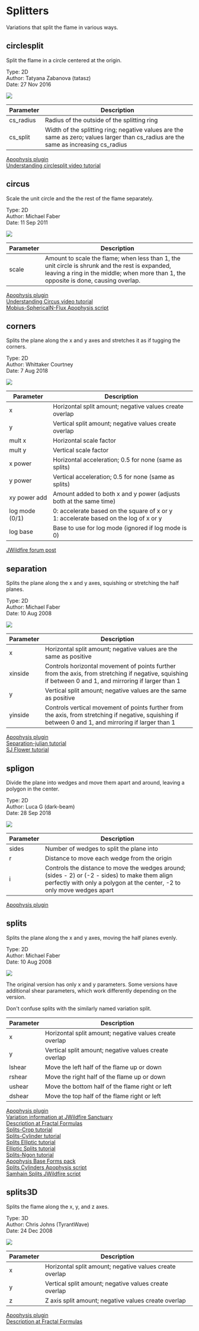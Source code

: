 # Splitters
Variations that split the flame in various ways.

## circlesplit
Split the flame in a circle centered at the origin.

Type: 2D  
Author: Tatyana Zabanova (tatasz)  
Date: 27 Nov 2016  

[![](circlesplit-1.png)](circlesplit-1.flame)

| Parameter | Description |
| --- | --- |
| cs_radius | Radius of the outside of the splitting ring |
| cs_split | Width of the splitting ring; negative values are the same as zero; values larger than cs_radius are the same as increasing cs_radius |

[Apophysis plugin](https://www.deviantart.com/tatasz/art/Apophysis-Plugin-Pack-1-647321921)  
[Understanding circlesplit video tutorial](https://www.youtube.com/watch?v=iSOoS2BULmI)  

## circus
Scale the unit circle and the the rest of the flame separately.

Type: 2D  
Author: Michael Faber  
Date: 11 Sep 2011  

[![](circus-1.png)](circus-1.flame)

| Parameter | Description |
| --- | --- |
| scale | Amount to scale the flame; when less than 1, the unit circle is shrunk and the rest is expanded, leaving a ring in the middle; when more than 1, the opposite is done, causing overlap. |

[Apophysis plugin](https://www.deviantart.com/michaelfaber/art/The-Lost-Variations-258913970)  
[Understanding Circus video tutorial](https://www.youtube.com/watch?v=DNxQARCQfiI)  
[Mobius-SphericalN-Flux Apophysis script](https://www.deviantart.com/bpclarke/art/BC-BD-s-Mobius-SphericalN-Flux-263981120)  

## corners
Splits the plane along the x and y axes and stretches it as if tugging the corners.

Type: 2D  
Author: Whittaker Courtney  
Date: 7 Aug 2018  

[![](corners-1.png)](corners-1.flame)

| Parameter | Description |
| --- | --- |
| x | Horizontal split amount; negative values create overlap |
| y | Vertical split amount; negative values create overlap |
| mult x | Horizontal scale factor |
| mult y | Vertical scale factor |
| x power | Horizontal acceleration; 0.5 for none (same as splits) |
| y power | Vertical acceleration; 0.5 for none (same as splits) |
| xy power add | Amount added to both x and y power (adjusts both at the same time) |
| log mode (0/1) | 0: accelerate based on the square of x or y<br>1: accelerate based on the log of x or y |
| log base | Base to use for log mode (ignored if log mode is 0) |

[JWildfire forum post](https://jwildfire-forum.overwhale.com/viewtopic.php?f=23&t=2660)  

## separation
Splits the plane along the x and y axes, squishing or stretching the half planes.

Type: 2D  
Author: Michael Faber  
Date: 10 Aug 2008  

[![](separation-1.png)](separation-1.flame)

| Parameter | Description |
| --- | --- |
| x | Horizontal split amount; negative values are the same as positive |
| xinside | Controls horizontal movement of points further from the axis, from stretching if negative, squishing if between 0 and 1, and mirroring if larger than 1 |
| y | Vertical split amount; negative values are the same as positive |
| yinside | Controls vertical movement of points further from the axis, from stretching if negative, squishing if between 0 and 1, and mirroring if larger than 1 |

[Apophysis plugin](https://sourceforge.net/projects/apo-plugins/files/apo-plugins/80810/)  
[Separation-julian tutorial](https://www.deviantart.com/vickym72/art/Apophysis-Tutorial-168239040)  
[SJ Flower tutorial](https://www.deviantart.com/fractist/art/chaotica-SJflower-tutorial-by-fractist-654271587)  

## spligon
Divide the plane into wedges and move them apart and around, leaving a polygon in the center.

Type: 2D  
Author: Luca G (dark-beam)  
Date: 28 Sep 2018  

[![](spligon-1.png)](spligon-1.flame)

| Parameter | Description |
| --- | --- |
| sides | Number of wedges to split the plane into |
| r | Distance to move each wedge from the origin |
| i | Controls the distance to move the wedges around; (sides - 2) or (-2 - sides) to make them align perfectly with only a polygon at the center, -2 to only move wedges apart |

[Apophysis plugin](https://www.deviantart.com/dark-beam/art/ScissorSisters-Plugin-pack-765870484)

## splits
Splits the plane along the x and y axes, moving the half planes evenly.

Type: 2D  
Author: Michael Faber  
Date: 10 Aug 2008  

[![](splits-1.png)](splits-1.flame)

The original version has only x and y parameters. Some versions have additional shear parameters, which work differently depending on the version.

Don't confuse splits with the similarly named variation split.

| Parameter | Description |
| --- | --- |
| x | Horizontal split amount; negative values create overlap |
| y | Vertical split amount; negative values create overlap |
| lshear | Move the left half of the flame up or down |
| rshear | Move the right half of the flame up or down |
| ushear | Move the bottom half of the flame right or left |
| dshear | Move the top half of the flame right or left |

[Apophysis plugin](https://sourceforge.net/projects/apo-plugins/files/apo-plugins/80810/)  
[Variation information at JWildfire Sanctuary](https://www.jwfsanctuary.club/variation-information/splits/)  
[Description at Fractal Formulas](https://fractalformulas.wordpress.com/flame-variations/splits-and-splits3d/)  
[Splits-Crop tutorial](https://www.deviantart.com/guagapunyaimel/art/Splits-Crop-Tutorial-177103913)  
[Splits-Cylinder tutorial](https://www.deviantart.com/fiery-fire/art/Splits-Cylinder-Tuto-for-Apo-210366882)  
[Splits Elliptic tutorial](https://www.deviantart.com/satania/art/Tutorial-Splits-elliptic-150422119)  
[Elliptic Splits tutorial](https://www.deviantart.com/epogh/art/Smo-quick-Elliptic-Splits-Apo-Tutorial-288784010)  
[Splits-Ngon tutorial](https://www.deviantart.com/guagapunyaimel/art/Splits-Ngon-Tutorial-170779905)  
[Apophysis Base Forms pack](https://www.deviantart.com/tyrantwave/art/Apophysis-Base-Forms-Pack-103671251)  
[Splits Cylinders Apophysis script](https://www.deviantart.com/fractal-resources/art/BC-and-BDs-Split-Cylinders-Scr-115099842)  
[Samhain Splits JWildfire script](https://www.jwfsanctuary.club/downloads/scripts/michael-bourne/samhain-splits/)  

## splits3D
Splits the flame along the x, y, and z axes.

Type: 3D  
Author: Chris Johns (TyrantWave)  
Date: 24 Dec 2008  

[![](splits3D-1.png)](splits3D-1.flame)

| Parameter | Description |
| --- | --- |
| x | Horizontal split amount; negative values create overlap |
| y | Vertical split amount; negative values create overlap |
| z | Z axis split amount; negative values create overlap |

[Apophysis plugin](https://www.deviantart.com/tyrantwave/art/Splits3D-Plugin-107262795)  
[Description at Fractal Formulas](https://fractalformulas.wordpress.com/flame-variations/splits-and-splits3d/)  
